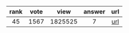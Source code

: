 
| rank | vote | view | answer | url |
|:-:|:-:|:-:|:-:|:-:|
|45|1567|1825525|7| [url](http://stackoverflow.com/questions/6797984/how-to-convert-string-to-lowercase-in-python) |
